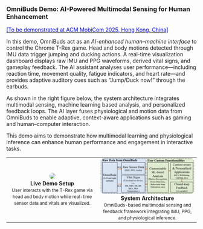 ### OmniBuds Demo: AI-Powered Multimodal Sensing for Human Enhancement

[<font color="blue">[To be demonstrated at ACM MobiCom 2025, Hong Kong, China]</font>](https://www.sigmobile.org/mobicom/2025/)

In this demo, OmniBuds act as an *AI-enhanced human–machine interface* to control the Chrome T-Rex game. Head and body motions detected through IMU data trigger jumping and ducking actions.
A real-time visualization dashboard displays raw IMU and PPG waveforms, derived vital signs, and gameplay feedback. The AI assistant analyses user performance—including reaction time, movement quality, fatigue indicators, and heart rate—and provides adaptive auditory cues such as “Jump/Duck now!” through the earbuds.

As shown in the right figure below, the system architecture integrates multimodal sensing, machine learning  based analysis, and personalized feedback loops. The AI layer fuses physiological and motion data from OmniBuds to enable adaptive, context-aware applications such as gaming and human–computer interaction.

This demo aims to demonstrate how multimodal learning and physiological inference can enhance human performance and engagement in interactive tasks.

<table style="text-align:center; margin:auto;">
<tr>

<td>
<a href="/assets/paper_img/T-REX/demo_setup.png">
    <img src="/assets/paper_img/T-REX/demo_setup.png" style="width:50vw; border-radius:8px;"/>
</a>
<div><b>Live Demo Setup</b><br><small>User interacts with the T-Rex game via head and body motion while real-time sensor data and vitals are visualized.</small></div>
</td>
<td>
<a href="/assets/paper_img/T-REX/demo_flow.png">
    <img src="/assets/paper_img/T-REX/demo_flow.png" style="width:50vw; border-radius:8px;"/>
</a>
<div><b>System Architecture</b><br><small>OmniBuds-based multimodal sensing and feedback framework integrating IMU, PPG, and physiological inference.</small></div>
</td>
</tr>
</table>
